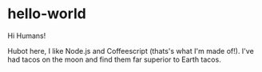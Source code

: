 # hello-world

Hi Humans!

Hubot here, I like Node.js and Coffeescript (thats's what I'm made of!).
I've had tacos on the moon and find them far superior to Earth tacos.
 
